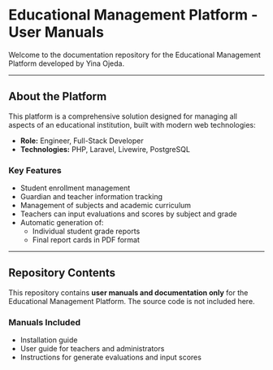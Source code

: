 # Educational Management Platform - User Manuals

Welcome to the documentation repository for the Educational Management Platform developed by Yina Ojeda.

---

## About the Platform

This platform is a comprehensive solution designed for managing all aspects of an educational institution, built with modern web technologies:

- **Role:** Engineer, Full-Stack Developer  
- **Technologies:** PHP, Laravel, Livewire, PostgreSQL

### Key Features

- Student enrollment management  
- Guardian and teacher information tracking  
- Management of subjects and academic curriculum  
- Teachers can input evaluations and scores by subject and grade  
- Automatic generation of:  
  - Individual student grade reports  
  - Final report cards in PDF format  

---

## Repository Contents

This repository contains **user manuals and documentation only** for the Educational Management Platform. The source code is not included here.

### Manuals Included

- Installation guide  
- User guide for teachers and administrators  
- Instructions for generate evaluations and input scores
